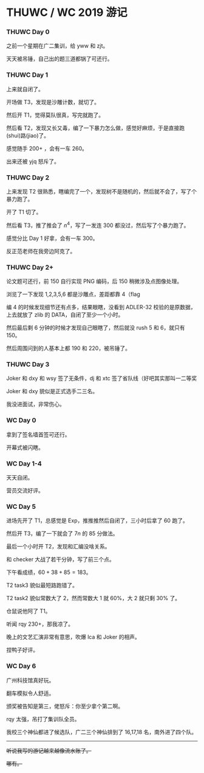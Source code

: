 # THUWC / WC 2019 游记

### THUWC Day 0

之前一个星期在广二集训，给 yww 和 zjt。

天天被吊锤，自己出的题三道都锅了可还行。

### THUWC Day 1

上来就自闭了。

开场做 T3，发现是沙雕计数，就切了。

然后开 T1，觉得莫队很真，写完就跑了。

然后看 T2，发现又长又毒，编了一下暴力怎么做，感觉好麻烦，于是直接跑(shui)路(jiao)了。

感觉随手 $200+$ ，会有一车 $260$。

出来还被 yjq 怒斥了。

### THUWC Day 2

上来发现 T2 很熟悉，瞎编完了一个，发现树不是随机的，然后就不会了，写了个暴力跑了。

开了 T1 切了。

然后看 T3，推了推会了 $n^4$，写了一发连 $300$ 都没过，然后写了个暴力跑了。

感觉分比 Day 1 好拿，会有一车 $300$。

反正范老师在我旁边阿克了。

### THUWC Day 2+

论文题可还行，前 $150$ 自行实现 PNG 编码，后 $150$ 稍微涉及点图像处理。

浏览了一下发现 1,2,3,5,6  都是沙雕点，差距都靠 4（flag

编 4 的时候发现细节还有点多，结果眼瞎，没看到 ADLER-32 校验的是原数据，上去就放了 zlib 的 DATA，自闭了至少一个小时。

然后最后剩 6 分钟的时候才发现自己眼瞎了，然后就没 rush 5 和 6，就只有 $150$。

然后周围问到的人基本上都 $190$ 和 $220$，被吊锤了。

### THUWC Day 3

Joker 和 dxy 和 wsy 签了无条件，dj 和 xtc 签了省队线（好吧其实那叫一二等奖

Joker 和 dxy 貌似是正式选手二三名。

我没进面试，非常伤心。



### WC Day 0

拿到了签名墙首签可还行。

开幕式被闪瞎。

### WC Day 1-4

天天自闭。

营员交流好评。

### WC Day 5

进场先开了 T1，总感觉是 Exp，推推推然后自闭了，三小时后拿了 $60$ 跑了。

然后开 T3，编了一下就会了 $7n$ 的 $85$ 分做法。

最后一个小时开 T2，发现和汇编没啥关系。

和 checker 大战了若干分钟，写了前三个点。

下午看成绩，$60+38+85 = 183$。

T2 task3 貌似最短路跑错了。

T2 task2 貌似常数大了 $2$，然而常数大 $1$ 就 $60\%$，大 $2$ 就只剩 $30\%$ 了。

仓鼠说他阿了 T1。

听闻 rqy $230+$，那我凉了。

晚上的文艺汇演非常有意思，吹爆 lca 和 Joker 的相声。

捏鸭子好评。

### WC Day 6

广州科技馆真好玩。

翻车模拟令人舒适。

颁奖被告知是第三，佬怒斥：你至少拿个第二啊。

rqy 太强，吊打了集训队全员。

我校三个神仙都进了候选队，广二三个神仙排到了 16,17,18 名，南外进了四个队。



---

~~听说我写的游记越来越像流水账了。~~

~~哪有。~~

